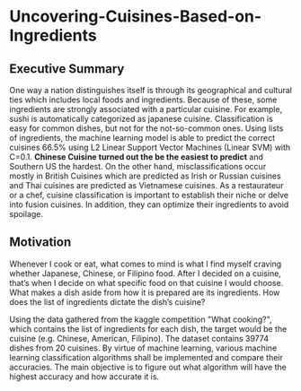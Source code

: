 # Uncovering-Cuisines-Based-on-Ingredients

## Executive Summary
One way a nation distinguishes itself is through its geographical and cultural ties which includes local foods and ingredients. Because of these, some ingredients are strongly associated with a particular cuisine. For example, sushi is automatically categorized as japanese cuisine. Classification is easy for common dishes, but not for the not-so-common ones. Using lists of ingredients, the machine learning model is able to predict the correct cuisines 66.5% using L2 Linear Support Vector Machines (Linear SVM) with C=0.1. **Chinese Cuisine turned out the be the easiest to predict** and Southern US the hardest. On the other hand, misclassifications occur mostly in British Cuisines which are predicted as Irish or Russian cuisines and Thai cuisines are predicted as Vietnamese cuisines. As a restaurateur or a chef, cuisine classification is important to establish their niche or delve into fusion cuisines. In addition, they can optimize their ingredients to avoid spoilage. 

## Motivation
Whenever I cook or eat, what comes to mind is what I find myself craving whether Japanese, Chinese, or Filipino food. After I decided on a cuisine, that’s when I decide on what specific food on that cuisine I would choose. What makes a dish aside from how it is prepared are its ingredients. How does the list of ingredients dictate the dish’s cuisine? 

Using the data gathered from the kaggle competition "What cooking?", which contains the list of ingredients for each dish, the target would be the cuisine (e.g. Chinese, American, Filipino). The dataset contains 39774 dishes from 20 cuisines. By virtue of machine learning, various machine learning classification algorithms shall be implemented and compare their accuracies. The main objective is to figure out what algorithm will have the highest accuracy and how accurate it is. 
